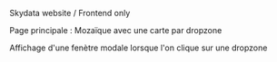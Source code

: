 Skydata website / Frontend only

Page principale : Mozaïque avec une carte par dropzone

Affichage d'une fenètre modale lorsque l'on clique sur une dropzone 



